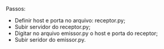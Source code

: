 Passos: 
- Definir host e porta no arquivo: receptor.py;
- Subir servidor do receptor.py;
- Digitar no arquivo emissor.py o host e porta do receptor;
- Subir seridor do emissor.py.